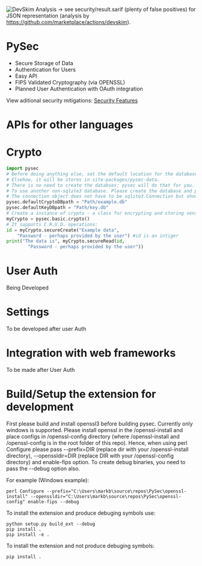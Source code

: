 ![DevSkim Analysis](https://github.com/mbs9org/PySec/actions/workflows/CodeReview.yml/badge.svg) -> see security/result.sarif (plenty of false positives) for JSON representation (analysis by https://github.com/marketplace/actions/devskim). 

# PySec 
- Secure Storage of Data
- Authentication for Users
- Easy API
- FIPS Validated Cryptography (via OPENSSL)
- Planned User Authentication with OAuth integration

View aditional security mitigations: [Security Features](security/sec_feature_plan.md)

# APIs for other languages

# Crypto 
```python
import pysec
# Before doing anything else, set the default location for the databases to be used. 
# Elsehow, it will be stores in site-packages/pysec-data.
# There is no need to create the databses: pysec will do that for you.
# To use another non-sqlite3 database. Please create the database and pass the Connection object.
# The connection object does not have to be sqlite3.Connection but should have same (or very similar) API.
pysec.defaultCryptoDBpath = "Path/example.db"
pysec.defaultKeyDBpath = "Path/key.db"
# Create a instance of crypto - a class for encrypting and storing sensitive data.
myCrypto = pysec.basic.crypto()
# It supports C.R.U.D. operations:
id = myCrypto.secureCreate("Example data", 
    "Password - perhaps provided by the user") #id is an intiger
print("The data is", myCrypto.secureRead(id, 
        "Password - perhaps provided by the user"))
```

# User Auth
Being Developed

# Settings
To be developed after user Auth

# Integration with web frameworks
To be made after User Auth 

# Build/Setup the extension for development
First please build and install openssl3 before building pysec. Currently only windows is supported. Please install openssl in the /openssl-install and place configs in /openssl-config directory (where /openssl-install and /openssl-config is in the root folder of this repo). Hence, when using perl Configure please pass --prefix=DIR (replace dir with your /openssl-install directory), --openssldir=DIR (replace DIR with your /openssl-config directory) and enable-fips option. 
To create debug binaries, you need to pass the --debug option also. 

For example (Windows example): 
```shell 
perl Configure --prefix="C:\Users\markb\source\repos\PySec\openssl-install" --openssldir="C:\Users\markb\source\repos\PySec\openssl-config" enable-fips --debug
```

To install the extension and produce debuging symbols use: 
```shell
python setup.py build_ext --debug
pip install .
pip install -e .
```

To install the extension and not produce debuging symbols:
```shell
pip install . 
```
